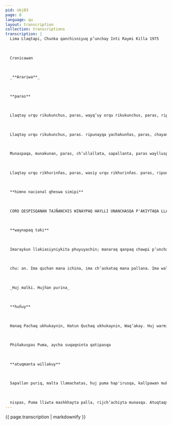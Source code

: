 ```yaml
---
pid: obj03
page: 8
language: qu
layout: transcription
collection: transcriptions
transcription: |
  Lima Llaqtapi, Chunka qanchisniyuq p’unchay Inti Raymi Killa 1975
  
  
  
  Cronicawan
  
  
  
  _**Arariwa**_
  
  
  
  **paras**
  
  
  
  Llaqtay urqu rikukunchus, paras, wayq’uy orqu rikukunchus, paras, ripunallayri yachakunchus, paras, kutinallayri yachakunchus paras, Takiyukuy, tusuyukuy, paras, warmakuna suwanapaq, paras, sunqunkuna munanapaq. paras. Urichayta wayllunaypaq, paras.
  
  
  
  Llaqtay urqu rikukunchus, paras. ripunayqa yachakunñas, paras, chayanayqa manaraqsi. paras, ripunayqa riqsikunñas paras Munaspaqa munakuway, paras, sapallayta, ch’ullallayta, paras, waylluspaqa, wayllukuway paras, nuqallata, sapallayta, paras,
  
  
  
  Munaspaqa, munakunan, paras, ch’ullallata, sapallanta, paras waylluspaqa, wayllukunan, paras, ch’ullallata, hujchallata, Paras. Imapaqmi, munakuwanki, paras, iskaytaraq, kinsataraq, paras, hayk’apaqtaq wayllukuwanki paras, tawataraq, pisqataraq, paras,
  
  
  
  Llaqtay urqu rikhurinñas, paras, wasiy urqu rikhurinñas. paras, ripunayqa yachakunñas, paras, ripuspaqa, ripusaqmi, paras. (Qusqupi huñusqa Wawaki)
  
  
  
  **himno nacional qheswa simipi**
  
  
  
  CORO QESPISQANAN TAJÑANCHIS WINAYPAQ HAYLLI UNANCHASQA P'AKIYTAQA LLAQTAN KAMAQNAN UYARICHIN (bis) ESTROFA PUKA YURAQ UNANCHINCHISPA WINAYPAQNAN QESPISQA QOSQA OROOMANTA INTI QAPARPITAQ HATUN SULLUNCHAYTA YAPAPASUN, CHASKICHUNTAQ JACOBPA APUN. ACADEMIA PERUANA DE LA LENGUA QUECHUA LLANTHULLANPI KAWSASUN THAJ NISPA, KALLPASQATAQ Q'AYAMAN WILLACHUN NAWCH'ILLANPI ANTI ORQO HAP'ICHUN ASWAN INTI PAKACHUN K'ANCHANTA P'UNCHAY
  
  
  
  **waynapaq taki**
  
  
  
  Imaraykun llakiasiyniykita phuyuyachin; manaraq qanpaq chawpi p’unchay chayachaqtin. Imaraykun wiqeuyaykipi wachuta kicharirin; manaraq qanpaq manaypas phutushaqtin. Imaraykun hunp’iy makiykipi nanayta phusullunri; manaraq qanpaq q’uchupas mast'arikushaqtin Imaraykun wayna wiñayniyki thunkin; iman qanpaq tukukunña, manachu mujmullaraq wataykipas. Mujun kanki: Yuyaririy. manan thunkiyta atiwaqq ima qaqan, ima rumin, ima q'ipin kallpaykipaq llasaq kanmIma mayunmana chinpana, iman qanpaq sasa kanman.
  
  
  
  chu: an. Ima quchan mana ichina, ima ch’askataq mana pallana. Ima wallkankan makiykipaq sayarinman; iman qanpaq nishu kanman. Ima runan mana llalina, ima sunqutaq mana k'irina. Ima yawana mana tikana; iman wayna kallpaykipaq nishu kanman. Mujun kanki: Yuyaririy. Manan thunkiyta atiwaqchu. Paqarin wiñaspaykin minchhata rurunayki; Ñawpaspayki p’itaririy. WILLIAM HURTADO DE MENDOZA S.
  
  
  
  _Huj malki. Hujñan purina_
  
  
  
  **huñuy**
  
  
  
  Hanaq Pachaq ukhukaynin, Hatun Quchaq ukhukaynin, Waq’akay. Huj warmi, huj ñan, huj mallki. Paykunawan pusquqtiymi kikin wañuyniyman musqurini, Muyuntinpi p’uti kichaqkunan wisqasqa kaqkunata pakasqalla mancharichiq... ñankuna puriq runa. Chayraykun atillcha musquriyraq. GUSTAVO PERES OCAMPO (Runasimiman astasqa: W, Hurtado de Mendoza S.) ripunayki kaqtinqa Rijch’ariyninmanmi chayanqa ancha sumaq yachayniyuq, Akillapi yawar usuchisqa: Miyusqa warmikunaq samariynin,
  
  
  
  Phiñakuspas Puma, aycha suqaqninta qatipasqa
  
  
  
  **atuqmanta willakuy**
  
  
  
  Sapallan puriq, malta llamachatas, huj puma hap'irusqa, kallpawan muk’uspantaq wañuchisqa. Hinamansi mukhuyta qallarisqa, anchata sajsanankama. Mikhuruq tintaq, aycha puchusqanta p’anpi rusqa, yarqaruqtin hina mikhunanpaq. Chaytas Atuq qhawasharan, hinaspa, Puma ripukuqtin, p’anpasqa aychanta urquruspa, sajsanankama q’alata mikhurakapusqa. Manas imatapas Pumapaq qtaqachu Tutayashaqtinñas, Puma yarqachikusqa, hinaspas aycha p’anpasqanta, mikhunanpaq mashkhaq risqa. Manataqsi chikachantapas aychanta tarisqachu Chayqa, nishuta phiñakuspa aycha suwaqninta mashkhaq risqa —Icha tay suwata, tariyman qallarisqa. Tuta p’unchaysi llapa ñanta puririsqa, sach’akunata qhawaspas t'uqukunata qhawaspas, mashkhayuq. Chaymansi, puñushaqta Atuqta rikurusqa. Hinaspan, haqnata yuyaymanasqa: —Atuqta pujllaspalla rijch'arachisaq, icha aycha suwagniyta rikurunman karan— nispas Pumasispaykusqa. Chayqa ch'aki ichhuta hap'is pas, atuqpa sinqanta kullachisyta qallarisqa. Cawumanpaqil inan hulacc
  
  
  
  nispas, Puma lliwta mashkhayta palla, rijch’achiyta munasqa. Atuqtaqsi, senqan siqsiriqtin, chupanwan manchachikusqa. —Ch’uspikunacha, sinqayta kullachishawan— nispas atuq nisqa. Chaymansi, hujmanta Pumapujllapayasqa, ch'inlla asirikuspas pujllapayasqa. Chaymantaq, Atuq hinata nisqa: —Ayqiychis ch’uspikuna, manachu chupaywan nanachiykichisnispas nisqa. Asikuspataqsi, hujmanta Pumapujllapayasqa. Ch’aki ichhuchawansi hujmanta pujllapayasqa.. —Supaychu kanmanpas, ch’uspikuna, ayqiychisyari. Pumaq mikhunantan suwaramuni, ayqiychisyari— nispas. Atuq nisqa. -Pumaq aycha p’anpakusqantan tariramuni— ayqiychisyari, nispas nisqa. —Pumatan puñurachini, supay ch’uspikuna ayqiychis— nispas nisqa, hinata nispas qaparikusqa. Chayta uyarispansi, Pumakunkanmanta Atuqta hap’irusqa, hinaspas nisqa. —Qanpunin kasqanki aycha suwaqniy, kunanmi yachankinispas maqayusqa, hinaspataqsi wañuñankama mukirachipusqa. Aqnatan kay yachaysapa Puma, aycha suwaqninta tarisqa. (Kay willaykumi yachachiwanchis, ama ruwasqanchis hatunyachinachispaq). Aranwaymi, kay willakuy. Inkakunaq tiyasqanmanta pacharaqmi ñuqanchisman chayamun.
---
```


{{ page.transcription | markdownify }}
